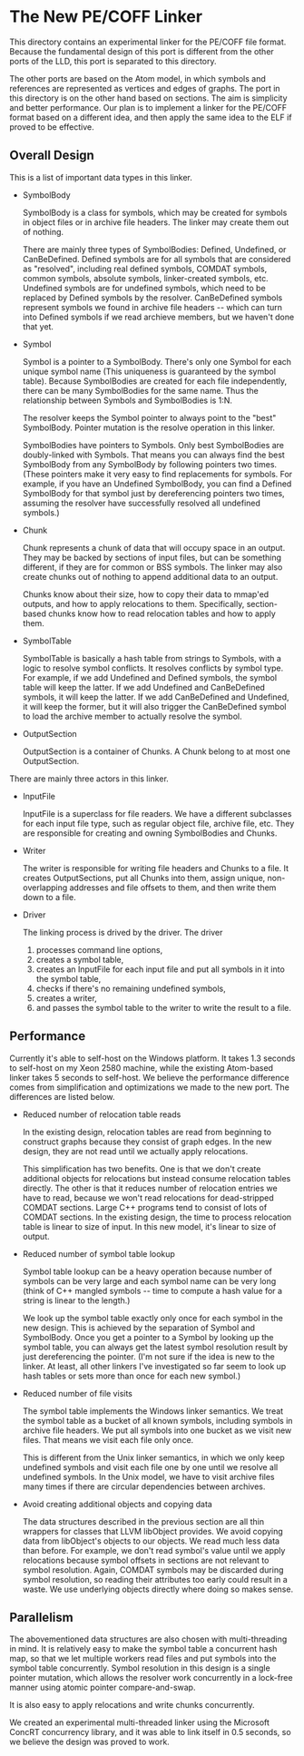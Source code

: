 The New PE/COFF Linker
======================

This directory contains an experimental linker for the PE/COFF file
format. Because the fundamental design of this port is different from
the other ports of the LLD, this port is separated to this directory.

The other ports are based on the Atom model, in which symbols and
references are represented as vertices and edges of graphs. The port
in this directory is on the other hand based on sections. The aim is
simplicity and better performance. Our plan is to implement a linker
for the PE/COFF format based on a different idea, and then apply the
same idea to the ELF if proved to be effective.

Overall Design
--------------

This is a list of important data types in this linker.

* SymbolBody

  SymbolBody is a class for symbols, which may be created for symbols
  in object files or in archive file headers. The linker may create
  them out of nothing.

  There are mainly three types of SymbolBodies: Defined, Undefined, or
  CanBeDefined. Defined symbols are for all symbols that are
  considered as "resolved", including real defined symbols, COMDAT
  symbols, common symbols, absolute symbols, linker-created symbols,
  etc. Undefined symbols are for undefined symbols, which need to be
  replaced by Defined symbols by the resolver. CanBeDefined symbols
  represent symbols we found in archive file headers -- which can
  turn into Defined symbols if we read archieve members, but we
  haven't done that yet.

* Symbol

  Symbol is a pointer to a SymbolBody. There's only one Symbol for
  each unique symbol name (This uniqueness is guaranteed by the symbol
  table). Because SymbolBodies are created for each file
  independently, there can be many SymbolBodies for the same
  name. Thus the relationship between Symbols and SymbolBodies is 1:N.

  The resolver keeps the Symbol pointer to always point to the "best"
  SymbolBody. Pointer mutation is the resolve operation in this
  linker.

  SymbolBodies have pointers to Symbols. Only best SymbolBodies are
  doubly-linked with Symbols. That means you can always find the best
  SymbolBody from any SymbolBody by following pointers two
  times. (These pointers make it very easy to find replacements for
  symbols. For example, if you have an Undefined SymbolBody, you can
  find a Defined SymbolBody for that symbol just by dereferencing
  pointers two times, assuming the resolver have successfully resolved
  all undefined symbols.)

* Chunk

  Chunk represents a chunk of data that will occupy space in an
  output. They may be backed by sections of input files, but can be
  something different, if they are for common or BSS symbols. The
  linker may also create chunks out of nothing to append additional
  data to an output.

  Chunks know about their size, how to copy their data to mmap'ed
  outputs, and how to apply relocations to them. Specifically,
  section-based chunks know how to read relocation tables and how to
  apply them.

* SymbolTable

  SymbolTable is basically a hash table from strings to Symbols, with
  a logic to resolve symbol conflicts. It resolves conflicts by symbol
  type. For example, if we add Undefined and Defined symbols, the
  symbol table will keep the latter. If we add Undefined and
  CanBeDefined symbols, it will keep the latter. If we add
  CanBeDefined and Undefined, it will keep the former, but it will
  also trigger the CanBeDefined symbol to load the archive member to
  actually resolve the symbol.

* OutputSection

  OutputSection is a container of Chunks. A Chunk belong to at most
  one OutputSection.

There are mainly three actors in this linker.

* InputFile

  InputFile is a superclass for file readers. We have a different
  subclasses for each input file type, such as regular object file,
  archive file, etc. They are responsible for creating and owning
  SymbolBodies and Chunks.

* Writer

  The writer is responsible for writing file headers and Chunks to a
  file. It creates OutputSections, put all Chunks into them, assign
  unique, non-overlapping addresses and file offsets to them, and then
  write them down to a file.

* Driver

  The linking process is drived by the driver. The driver

  1. processes command line options,
  2. creates a symbol table,
  3. creates an InputFile for each input file and put all symbols in it
     into the symbol table,
  4. checks if there's no remaining undefined symbols,
  5. creates a writer,
  6. and passes the symbol table to the writer to write the result to a
     file.

Performance
-----------

Currently it's able to self-host on the Windows platform. It takes 1.3
seconds to self-host on my Xeon 2580 machine, while the existing
Atom-based linker takes 5 seconds to self-host. We believe the
performance difference comes from simplification and optimizations we
made to the new port. The differences are listed below.

* Reduced number of relocation table reads

  In the existing design, relocation tables are read from beginning to
  construct graphs because they consist of graph edges. In the new
  design, they are not read until we actually apply relocations.

  This simplification has two benefits. One is that we don't create
  additional objects for relocations but instead consume relocation
  tables directly. The other is that it reduces number of relocation
  entries we have to read, because we won't read relocations for
  dead-stripped COMDAT sections. Large C++ programs tend to consist of
  lots of COMDAT sections. In the existing design, the time to process
  relocation table is linear to size of input. In this new model, it's
  linear to size of output.

* Reduced number of symbol table lookup

  Symbol table lookup can be a heavy operation because number of
  symbols can be very large and each symbol name can be very long
  (think of C++ mangled symbols -- time to compute a hash value for a
  string is linear to the length.)

  We look up the symbol table exactly only once for each symbol in the
  new design. This is achieved by the separation of Symbol and
  SymbolBody. Once you get a pointer to a Symbol by looking up the
  symbol table, you can always get the latest symbol resolution result
  by just dereferencing the pointer. (I'm not sure if the idea is new
  to the linker. At least, all other linkers I've investigated so far
  seem to look up hash tables or sets more than once for each new
  symbol.)

* Reduced number of file visits

  The symbol table implements the Windows linker semantics. We treat
  the symbol table as a bucket of all known symbols, including symbols
  in archive file headers. We put all symbols into one bucket as we
  visit new files. That means we visit each file only once.

  This is different from the Unix linker semantics, in which we only
  keep undefined symbols and visit each file one by one until we
  resolve all undefined symbols. In the Unix model, we have to visit
  archive files many times if there are circular dependencies between
  archives.

* Avoid creating additional objects and copying data

  The data structures described in the previous section are all thin
  wrappers for classes that LLVM libObject provides. We avoid copying
  data from libObject's objects to our objects. We read much less data
  than before. For example, we don't read symbol's value until we
  apply relocations because symbol offsets in sections are not
  relevant to symbol resolution. Again, COMDAT symbols may be
  discarded during symbol resolution, so reading their attributes too
  early could result in a waste. We use underlying objects directly
  where doing so makes sense.

Parallelism
-----------

The abovementioned data structures are also chosen with
multi-threading in mind. It is relatively easy to make the symbol
table a concurrent hash map, so that we let multiple workers read
files and put symbols into the symbol table concurrently. Symbol
resolution in this design is a single pointer mutation, which allows
the resolver work concurrently in a lock-free manner using atomic
pointer compare-and-swap.

It is also easy to apply relocations and write chunks concurrently.

We created an experimental multi-threaded linker using the Microsoft
ConcRT concurrency library, and it was able to link itself in 0.5
seconds, so we believe the design was proved to work.
